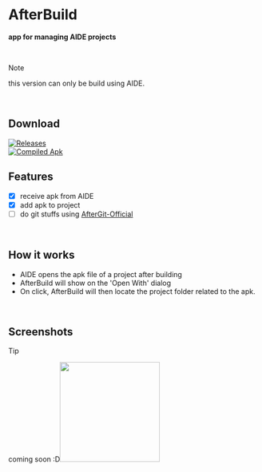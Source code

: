 # AfterBuild
**app for managing AIDE projects**

<br>

> [!NOTE]
>  this version can only be build using AIDE.
 

<br>

## Download

[![Releases](https://img.shields.io/badge/Releases-coming%20soon-blue?style=for-the-badge)](https://github.com/IMOitself/AfterBuild/releases)
<br>
[![Compiled Apk](https://img.shields.io/badge/compiled.apk-blue?style=for-the-badge)](https://github.com/IMOitself/AfterBuild/blob/master/compiled.apk)


## Features

- [x] receive apk from AIDE
- [x] add apk to project
- [ ] do git stuffs using [AfterGit-Official](https://github.com/IMOitself/AfterGit) 

<br>

## How it works
- AIDE opens the apk file of a project after building
- AfterBuild will show on the 'Open With' dialog
- On click, AfterBuild will then locate the project folder related to the apk.

<br>

## Screenshots

> [!TIP]
> coming soon :D<img src="assets/change_me.jpg" width="200">
